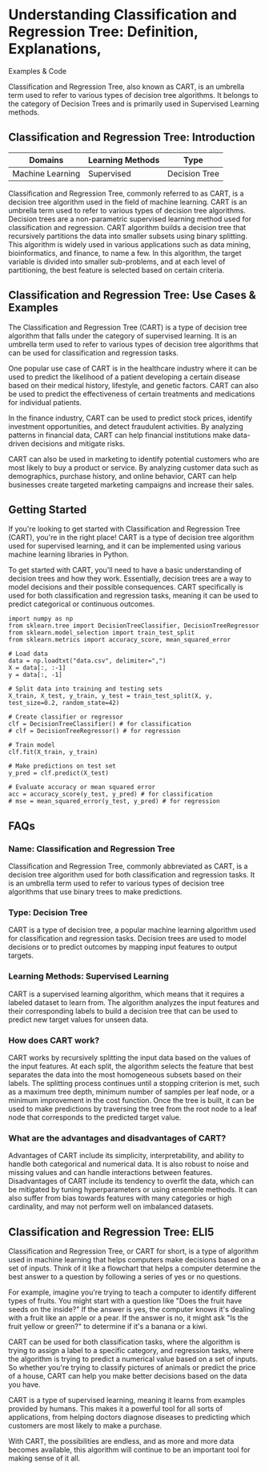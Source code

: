 # Understanding Classification and Regression Tree: Definition, Explanations,
Examples & Code

Classification and Regression Tree, also known as CART, is an umbrella term
used to refer to various types of decision tree algorithms. It belongs to the
category of Decision Trees and is primarily used in Supervised Learning
methods.

## Classification and Regression Tree: Introduction

Domains | Learning Methods | Type  
---|---|---  
Machine Learning | Supervised | Decision Tree  
  
Classification and Regression Tree, commonly referred to as CART, is a
decision tree algorithm used in the field of machine learning. CART is an
umbrella term used to refer to various types of decision tree algorithms.
Decision trees are a non-parametric supervised learning method used for
classification and regression. CART algorithm builds a decision tree that
recursively partitions the data into smaller subsets using binary splitting.
This algorithm is widely used in various applications such as data mining,
bioinformatics, and finance, to name a few. In this algorithm, the target
variable is divided into smaller sub-problems, and at each level of
partitioning, the best feature is selected based on certain criteria.

## Classification and Regression Tree: Use Cases & Examples

The Classification and Regression Tree (CART) is a type of decision tree
algorithm that falls under the category of supervised learning. It is an
umbrella term used to refer to various types of decision tree algorithms that
can be used for classification and regression tasks.

One popular use case of CART is in the healthcare industry where it can be
used to predict the likelihood of a patient developing a certain disease based
on their medical history, lifestyle, and genetic factors. CART can also be
used to predict the effectiveness of certain treatments and medications for
individual patients.

In the finance industry, CART can be used to predict stock prices, identify
investment opportunities, and detect fraudulent activities. By analyzing
patterns in financial data, CART can help financial institutions make data-
driven decisions and mitigate risks.

CART can also be used in marketing to identify potential customers who are
most likely to buy a product or service. By analyzing customer data such as
demographics, purchase history, and online behavior, CART can help businesses
create targeted marketing campaigns and increase their sales.

## Getting Started

If you're looking to get started with Classification and Regression Tree
(CART), you're in the right place! CART is a type of decision tree algorithm
used for supervised learning, and it can be implemented using various machine
learning libraries in Python.

To get started with CART, you'll need to have a basic understanding of
decision trees and how they work. Essentially, decision trees are a way to
model decisions and their possible consequences. CART specifically is used for
both classification and regression tasks, meaning it can be used to predict
categorical or continuous outcomes.

    
    
    
    import numpy as np
    from sklearn.tree import DecisionTreeClassifier, DecisionTreeRegressor
    from sklearn.model_selection import train_test_split
    from sklearn.metrics import accuracy_score, mean_squared_error
    
    # Load data
    data = np.loadtxt("data.csv", delimiter=",")
    X = data[:, :-1]
    y = data[:, -1]
    
    # Split data into training and testing sets
    X_train, X_test, y_train, y_test = train_test_split(X, y, test_size=0.2, random_state=42)
    
    # Create classifier or regressor
    clf = DecisionTreeClassifier() # for classification
    # clf = DecisionTreeRegressor() # for regression
    
    # Train model
    clf.fit(X_train, y_train)
    
    # Make predictions on test set
    y_pred = clf.predict(X_test)
    
    # Evaluate accuracy or mean squared error
    acc = accuracy_score(y_test, y_pred) # for classification
    # mse = mean_squared_error(y_test, y_pred) # for regression
    
    

## FAQs

### Name: Classification and Regression Tree

Classification and Regression Tree, commonly abbreviated as CART, is a
decision tree algorithm used for both classification and regression tasks. It
is an umbrella term used to refer to various types of decision tree algorithms
that use binary trees to make predictions.

### Type: Decision Tree

CART is a type of decision tree, a popular machine learning algorithm used for
classification and regression tasks. Decision trees are used to model
decisions or to predict outcomes by mapping input features to output targets.

### Learning Methods: Supervised Learning

CART is a supervised learning algorithm, which means that it requires a
labeled dataset to learn from. The algorithm analyzes the input features and
their corresponding labels to build a decision tree that can be used to
predict new target values for unseen data.

### How does CART work?

CART works by recursively splitting the input data based on the values of the
input features. At each split, the algorithm selects the feature that best
separates the data into the most homogeneous subsets based on their labels.
The splitting process continues until a stopping criterion is met, such as a
maximum tree depth, minimum number of samples per leaf node, or a minimum
improvement in the cost function. Once the tree is built, it can be used to
make predictions by traversing the tree from the root node to a leaf node that
corresponds to the predicted target value.

### What are the advantages and disadvantages of CART?

Advantages of CART include its simplicity, interpretability, and ability to
handle both categorical and numerical data. It is also robust to noise and
missing values and can handle interactions between features. Disadvantages of
CART include its tendency to overfit the data, which can be mitigated by
tuning hyperparameters or using ensemble methods. It can also suffer from bias
towards features with many categories or high cardinality, and may not perform
well on imbalanced datasets.

## Classification and Regression Tree: ELI5

Classification and Regression Tree, or CART for short, is a type of algorithm
used in machine learning that helps computers make decisions based on a set of
inputs. Think of it like a flowchart that helps a computer determine the best
answer to a question by following a series of yes or no questions.

For example, imagine you're trying to teach a computer to identify different
types of fruits. You might start with a question like "Does the fruit have
seeds on the inside?" If the answer is yes, the computer knows it's dealing
with a fruit like an apple or a pear. If the answer is no, it might ask "Is
the fruit yellow or green?" to determine if it's a banana or a kiwi.

CART can be used for both classification tasks, where the algorithm is trying
to assign a label to a specific category, and regression tasks, where the
algorithm is trying to predict a numerical value based on a set of inputs. So
whether you're trying to classify pictures of animals or predict the price of
a house, CART can help you make better decisions based on the data you have.

CART is a type of supervised learning, meaning it learns from examples
provided by humans. This makes it a powerful tool for all sorts of
applications, from helping doctors diagnose diseases to predicting which
customers are most likely to make a purchase.

With CART, the possibilities are endless, and as more and more data becomes
available, this algorithm will continue to be an important tool for making
sense of it all.